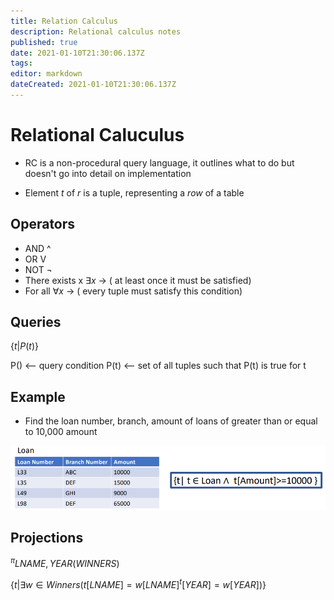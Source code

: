 ```yaml
---
title: Relation Calculus
description: Relational calculus notes
published: true
date: 2021-01-10T21:30:06.137Z
tags: 
editor: markdown
dateCreated: 2021-01-10T21:30:06.137Z
---
```


# Relational Caluculus

- RC is a non-procedural query language, it outlines what to do but doesn't go into detail on implementation

- Element *t* of *r* is a tuple, representing a *row* of a table

## Operators

- AND ^
- OR V
- NOT ¬
- There exists x $\exists x$		-> ( at least once it must be satisfied)
- For all $\forall x$						-> ( every tuple must satisfy this condition)

## Queries

{$t | P(t)$}

P() <-- query condition
P(t) <-- set of all tuples such that P(t) is true for t

## Example

- Find the loan number, branch, amount of loans of greater than or equal to 10,000 amount

![calculus-example-1.png](/calculus-example-1.png)

## Projections

$^\pi LNAME, YEAR(WINNERS)$

{$t | \exists w \in Winners(t[LNAME] = w[LNAME] ^ t[YEAR] = w[YEAR])$}

